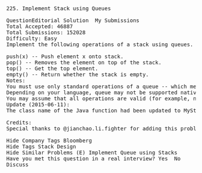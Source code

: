 <pre>
225. Implement Stack using Queues  

QuestionEditorial Solution  My Submissions
Total Accepted: 46887
Total Submissions: 152028
Difficulty: Easy
Implement the following operations of a stack using queues.

push(x) -- Push element x onto stack.
pop() -- Removes the element on top of the stack.
top() -- Get the top element.
empty() -- Return whether the stack is empty.
Notes:
You must use only standard operations of a queue -- which means only push to back, peek/pop from front, size, and is empty operations are valid.
Depending on your language, queue may not be supported natively. You may simulate a queue by using a list or deque (double-ended queue), as long as you use only standard operations of a queue.
You may assume that all operations are valid (for example, no pop or top operations will be called on an empty stack).
Update (2015-06-11):
The class name of the Java function had been updated to MyStack instead of Stack.

Credits:
Special thanks to @jianchao.li.fighter for adding this problem and all test cases.

Hide Company Tags Bloomberg
Hide Tags Stack Design
Hide Similar Problems (E) Implement Queue using Stacks
Have you met this question in a real interview? Yes  No
Discuss
</pre>
